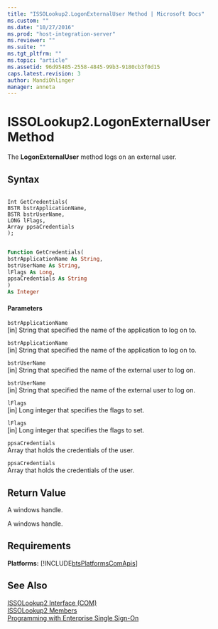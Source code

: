 ```yaml
---
title: "ISSOLookup2.LogonExternalUser Method | Microsoft Docs"
ms.custom: ""
ms.date: "10/27/2016"
ms.prod: "host-integration-server"
ms.reviewer: ""
ms.suite: ""
ms.tgt_pltfrm: ""
ms.topic: "article"
ms.assetid: 96d95485-2558-4845-99b3-9180cb3f0d15
caps.latest.revision: 3
author: MandiOhlinger
manager: anneta
---
```

# ISSOLookup2.LogonExternalUser Method
The **LogonExternalUser** method logs on an external user.  
  
## Syntax  
  
```cpp#  
  
Int GetCredentials(  
BSTR bstrApplicationName,   
BSTR bstrUserName,  
LONG lFlags,  
Array ppsaCredentials  
);  
```  
  
```vb  
  
Function GetCredentials(  
bstrApplicationName As String,  
bstrUserName As String,   
lFlags As Long,  
ppsaCredentials As String  
)  
As Integer  
```  
  
#### Parameters  
 `bstrApplicationName`  
 [in]  String that specified the name of the application to log on to.  
  
 `bstrApplicationName`  
 [in]  String that specified the name of the application to log on to.  
  
 `bstrUserName`  
 [in]  String that specified the name of the external user to log on.  
  
 `bstrUserName`  
 [in]  String that specified the name of the external user to log on.  
  
 `lFlags`  
 [in] Long integer that specifies the flags to set.  
  
 `lFlags`  
 [in] Long integer that specifies the flags to set.  
  
 `ppsaCredentials`  
 Array that holds the credentials of the user.  
  
 `ppsaCredentials`  
 Array that holds the credentials of the user.  
  
## Return Value  
 A windows handle.  
  
 A windows handle.  
  
## Requirements  
 **Platforms:**  [!INCLUDE[btsPlatformsComApis](../esso/includes/btsplatformscomapis-md.md)]  
  
## See Also  
 [ISSOLookup2 Interface (COM)](../esso/issolookup2-interface-com.md)   
 [ISSOLookup2 Members](../esso/issolookup2-members.md)   
 [Programming with Enterprise Single Sign-On](../esso/programming-with-enterprise-single-sign-on.md)